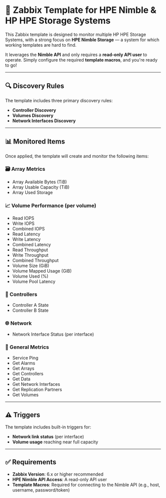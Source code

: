 # 🧰 Zabbix Template for HPE Nimble & HP HPE Storage Systems

This Zabbix template is designed to monitor multiple HP HPE Storage Systems, with a strong focus on **HPE Nimble Storage** — a system for which working templates are hard to find.

It leverages the **Nimble API** and only requires a **read-only API user** to operate. Simply configure the required **template macros**, and you're ready to go!

---

## 🔍 Discovery Rules

The template includes three primary discovery rules:

- **Controller Discovery**
- **Volumes Discovery**
- **Network Interfaces Discovery**


---

## 📊 Monitored Items

Once applied, the template will create and monitor the following items:

### 🗃️ Array Metrics
- Array Available Bytes (TiB)
- Array Usable Capacity (TiB)
- Array Used Storage

### 📈 Volume Performance (per volume)
- Read IOPS
- Write IOPS
- Combined IOPS
- Read Latency
- Write Latency
- Combined Latency
- Read Throughput
- Write Throughput
- Combined Throughput
- Volume Size (GiB)
- Volume Mapped Usage (GiB)
- Volume Used (%)
- Volume Pool Latency

### 🧠 Controllers
- Controller A State
- Controller B State

### 🌐 Network
- Network Interface Status (per interface)

### 🔔 General Metrics
- Service Ping
- Get Alarms
- Get Arrays
- Get Controllers
- Get Data
- Get Network Interfaces
- Get Replication Partners
- Get Volumes

---

## ⚠️ Triggers

The template includes built-in triggers for:

- **Network link status** (per interface)
- **Volume usage** reaching near full capacity


---

## ✅ Requirements

- **Zabbix Version**: 6.x or higher recommended
- **HPE Nimble API Access**: A read-only API user
- **Template Macros**: Required for connecting to the Nimble API (e.g., host, username, password/token)
